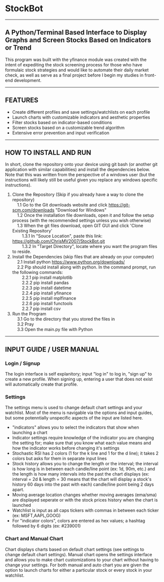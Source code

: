 # StockBot

<hr />

## A Python/Terminal Based Interface to Display Graphs and Screen Stocks Based on Indicators or Trend

This program was built with the yfinance module was created with the intent of expediting the stock screening process for those who have formulaic stock strategies and would like to automate their daily market check, as well as serve as a final project before I begin my studies in front-end development.

<hr />

## FEATURES
- Create different profiles and save settings/watchlists on each profile
- Launch charts with customizable indicators and aesthetic properties
- Filter stocks based on indicator-based conditions
- Screen stocks based on a customizable trend algorithm
- Extensive error prevention and input verification

<hr />

## HOW TO INSTALL AND RUN
In short, clone the repository onto your device using git bash (or another git application with similar capabilities) and install the dependencies below. Note that this was written from the perspective of a windows user (but the instructions will likely still be useful given you replace any windows specific instructions).
1. Clone the Repository (Skip if you already have a way to clone the repository)<br/>
&nbsp;&nbsp;&nbsp;&nbsp;1.1 Go to the Git downloads website and click https://git-scm.com/downloads "Download for Windows"<br/>
&nbsp;&nbsp;&nbsp;&nbsp;1.2 Once the installation file downloads, open it and follow the setup process (with the recommended settings unless you wish otherwise)<br/>
&nbsp;&nbsp;&nbsp;&nbsp;1.3 When the git files download, open GIT GUI and click 'Clone Existing Repository'<br/>
&nbsp;&nbsp;&nbsp;&nbsp;&nbsp;&nbsp;&nbsp;&nbsp;1.3.1 In "Souce Location", paste this link: https://github.com/ChrisMV2007/StockBot.git <br/>
&nbsp;&nbsp;&nbsp;&nbsp;&nbsp;&nbsp;&nbsp;&nbsp;1.3.2 In "Target Directory", locate where you want the program files to reside.<br/>
2. Install the Dependencies (skip files that are already on your computer)<br/>
&nbsp;&nbsp;&nbsp;&nbsp;2.1 Install python https://www.python.org/downloads/<br/>
&nbsp;&nbsp;&nbsp;&nbsp;2.2 Pip should install along with python. In the command prompt, run the following commands:<br/>
&nbsp;&nbsp;&nbsp;&nbsp;&nbsp;&nbsp;&nbsp;&nbsp;2.2.1 pip install matplotlib<br/>
&nbsp;&nbsp;&nbsp;&nbsp;&nbsp;&nbsp;&nbsp;&nbsp;2.2.2 pip install pandas<br/>
&nbsp;&nbsp;&nbsp;&nbsp;&nbsp;&nbsp;&nbsp;&nbsp;2.2.3 pip install datetime<br/>
&nbsp;&nbsp;&nbsp;&nbsp;&nbsp;&nbsp;&nbsp;&nbsp;2.2.4 pip install yfinance<br/>
&nbsp;&nbsp;&nbsp;&nbsp;&nbsp;&nbsp;&nbsp;&nbsp;2.2.5 pip install mplfinance<br/>
&nbsp;&nbsp;&nbsp;&nbsp;&nbsp;&nbsp;&nbsp;&nbsp;2.2.6 pip install functools<br/>
&nbsp;&nbsp;&nbsp;&nbsp;&nbsp;&nbsp;&nbsp;&nbsp;2.2.7 pip install csv<br/>
3. Run the Program<br/>
&nbsp;&nbsp;&nbsp;&nbsp;3.1 Go to the directory that you stored the files in<br/>
&nbsp;&nbsp;&nbsp;&nbsp;3.2 Pray<br/>
&nbsp;&nbsp;&nbsp;&nbsp;3.3 Open the main.py file with Python<br/>

<hr />

## INPUT GUIDE / USER MANUAL

### Login / Signup
The login interface is self explanitory; input "log in" to log in, "sign up" to create a new profile. When signing up, entering a user that does not exist will automatically create that profile.

### Settings
The settings menu is used to change default chart settings and your watchlist. Most of the menu is navigable via the options and input guides, but some potenntially unspecific aspects of the input are listed here.
- "indicators" allows you to select the indicators that show when launching a chart
- Indicator settings require knowledge of the indicator you are changing the setting for; make sure that you know what each value means and how the indicator works before changing it's settings
- Stochastic RSI has 2 colors (1 for the k line and 1 for the d line); it takes 2 colors but asks for them in separate input lines
- Stock history allows you to change the length or the interval; the interval is how long is in between each candle/line point (ex: 1d, 90m, etc.) and the length is how many intervals into the past the chart displays (ex: interval = 2d & length = 30 means that the chart will display a stock's history 60 days into the past with each) candle/line point being 2 days apart.
- Moving average location changes whether moving averages (ema/sma) are displayed seperate or with the stock prices history when the chart is launched
- Watchlist is input as all caps tickers with commas in between each ticker (ex: MSFT,AAPL,GOOG)
- For "indicator colors", colors are entered as hex values; a hashtag followed by 6 digits (ex: #239001)

### Chart and Manual Chart
Chart displays charts based on default chart settings (see settings to change default chart settings). Manual chart opens the settings interface and allows you to make chart customizations to your chart without having to change your settings. For both manual and auto chart you are given the option to launch charts for either a particular stock or every stock in your watchlist. 

### 

